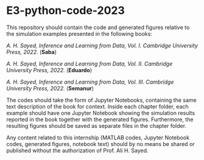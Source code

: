 # E3-python-code-2023

This repository should contain the code and generated figures relative to the simulation examples presented in the following books:

*A. H. Sayed, Inference and Learning from Data, Vol. I. Cambridge University Press, 2022.* (**Saba**)

*A. H. Sayed, Inference and Learning from Data, Vol. II. Cambridge University Press, 2022.* (**Eduardo**)

*A. H. Sayed, Inference and Learning from Data, Vol. III. Cambridge University Press, 2022.* (**Semanur**)

The codes should take the form of Jupyter Notebooks, containing the same text description of the book for context. Inside each chapter folder, each example should have one Jupyter Notebook showing the simulation results reported in the book together with the generated figures. Furthermore, the resulting figures should be saved as separate files in the chapter folder.

Any content related to this internship (MATLAB codes, Jupyter Notebook codes, generated figures, notebook text) should by no means be shared or published without the authorization of Prof. Ali H. Sayed.
